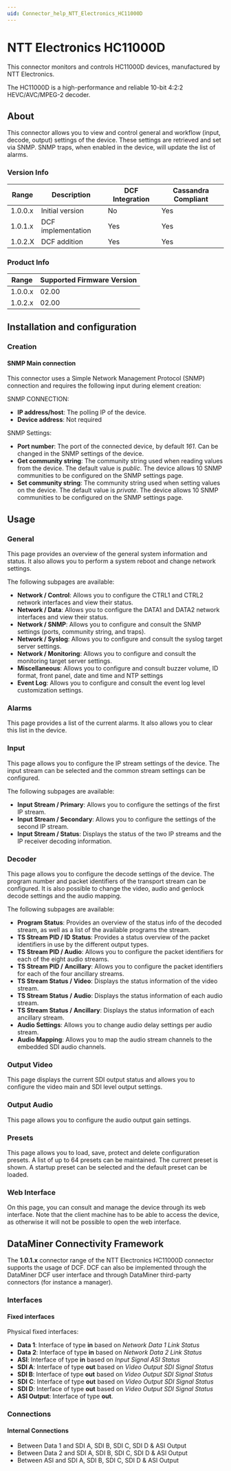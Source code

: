 ```yaml
---
uid: Connector_help_NTT_Electronics_HC11000D
---
```


# NTT Electronics HC11000D

This connector monitors and controls HC11000D devices, manufactured by NTT Electronics.

The HC11000D is a high-performance and reliable 10-bit 4:2:2 HEVC/AVC/MPEG-2 decoder.

## About

This connector allows you to view and control general and workflow (input, decode, output) settings of the device. These settings are retrieved and set via SNMP. SNMP traps, when enabled in the device, will update the list of alarms.

### Version Info

| Range     | Description        | DCF Integration     | Cassandra Compliant     |
|------------------|--------------------|---------------------|-------------------------|
| 1.0.0.x          | Initial version    | No                  | Yes                     |
| 1.0.1.x          | DCF implementation | Yes                 | Yes                     |
| 1.0.2.X          | DCF addition       | Yes                 | Yes                     |

### Product Info

| Range | Supported Firmware Version |
|------------------|-----------------------------|
| 1.0.0.x          | 02.00                       |
| 1.0.2.x          | 02.00                       |

## Installation and configuration

### Creation

#### SNMP Main connection

This connector uses a Simple Network Management Protocol (SNMP) connection and requires the following input during element creation:

SNMP CONNECTION:

- **IP address/host**: The polling IP of the device.
- **Device address**: Not required

SNMP Settings:

- **Port number**: The port of the connected device, by default *161*. Can be changed in the SNMP settings of the device.
- **Get community string**: The community string used when reading values from the device. The default value is *public*. The device allows 10 SNMP communities to be configured on the SNMP settings page.
- **Set community string**: The community string used when setting values on the device. The default value is *private*. The device allows 10 SNMP communities to be configured on the SNMP settings page.

## Usage

### General

This page provides an overview of the general system information and status. It also allows you to perform a system reboot and change network settings.

The following subpages are available:

- **Network / Control**: Allows you to configure the CTRL1 and CTRL2 network interfaces and view their status.
- **Network / Data**: Allows you to configure the DATA1 and DATA2 network interfaces and view their status.
- **Network / SNMP**: Allows you to configure and consult the SNMP settings (ports, community string, and traps).
- **Network / Syslog**: Allows you to configure and consult the syslog target server settings.
- **Network / Monitoring**: Allows you to configure and consult the monitoring target server settings.
- **Miscellaneous**: Allows you to configure and consult buzzer volume, ID format, front panel, date and time and NTP settings
- **Event Log**: Allows you to configure and consult the event log level customization settings.

### Alarms

This page provides a list of the current alarms. It also allows you to clear this list in the device.

### Input

This page allows you to configure the IP stream settings of the device. The input stream can be selected and the common stream settings can be configured.

The following subpages are available:

- **Input Stream / Primary**: Allows you to configure the settings of the first IP stream.
- **Input Stream / Secondary**: Allows you to configure the settings of the second IP stream.
- **Input Stream / Status**: Displays the status of the two IP streams and the IP receiver decoding information.

### Decoder

This page allows you to configure the decode settings of the device. The program number and packet identifiers of the transport stream can be configured. It is also possible to change the video, audio and genlock decode settings and the audio mapping.

The following subpages are available:

- **Program Status**: Provides an overview of the status info of the decoded stream, as well as a list of the available programs the stream.
- **TS Stream PID / ID Status**: Provides a status overview of the packet identifiers in use by the different output types.
- **TS Stream PID / Audio**: Allows you to configure the packet identifiers for each of the eight audio streams.
- **TS Stream PID /** **Ancillary**: Allows you to configure the packet identifiers for each of the four ancillary streams.
- **TS Stream Status /** **Video**: Displays the status information of the video stream.
- **TS Stream Status /** **Audio**: Displays the status information of each audio stream.
- **TS Stream Status /** **Ancillary**: Displays the status information of each ancillary stream.
- **Audio Settings**: Allows you to change audio delay settings per audio stream.
- **Audio Mapping**: Allows you to map the audio stream channels to the embedded SDI audio channels.

### Output Video

This page displays the current SDI output status and allows you to configure the video main and SDI level output settings.

### Output Audio

This page allows you to configure the audio output gain settings.

### Presets

This page allows you to load, save, protect and delete configuration presets. A list of up to 64 presets can be maintained. The current preset is shown. A startup preset can be selected and the default preset can be loaded.

### Web Interface

On this page, you can consult and manage the device through its web interface. Note that the client machine has to be able to access the device, as otherwise it will not be possible to open the web interface.

## DataMiner Connectivity Framework

The **1.0.1.x** connector range of the NTT Electronics HC11000D connector supports the usage of DCF. DCF can also be implemented through the DataMiner DCF user interface and through DataMiner third-party connectors (for instance a manager).

### Interfaces

#### Fixed interfaces

Physical fixed interfaces:

- **Data 1**: Interface of type **in** based on *Network Data 1 Link Status*
- **Data 2**: Interface of type **in** based on *Network Data 2 Link Status*
- **ASI**: Interface of type **in** based on *Input Signal ASI Status*
- **SDI A**: Interface of type **out** based on *Video Output SDI Signal Status*
- **SDI B**: Interface of type **out** based on *Video Output SDI Signal Status*
- **SDI** **C**: Interface of type **out** based on *Video Output SDI Signal Status*
- **SDI D**: Interface of type **out** based on *Video Output SDI Signal Status*
- **ASI Output**: Interface of type **out**.

### Connections

#### Internal Connections

- Between Data 1 and SDI A, SDI B, SDI C, SDI D & ASI Output
- Between Data 2 and SDI A, SDI B, SDI C, SDI D & ASI Output
- Between ASI and SDI A, SDI B, SDI C, SDI D & ASI Output

